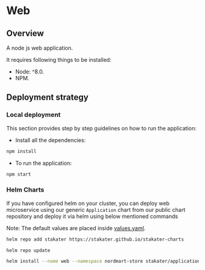 # Web

## Overview
A node js web application.

It requires following things to be installed:

* Node: ^8.0.
* NPM.

## Deployment strategy

### Local deployment

This section provides step by step guidelines on how to run the application:

* Install all the dependencies:

```bash
npm install
```

* To run the application:

```bash
npm start
```

### Helm Charts

If you have configured helm on your cluster, you can deploy web microservice using our generic `Application` chart from our public chart repository and deploy it via helm using below mentioned commands

Note:
The default values are placed inside [values.yaml](deployment/values.yaml]).

```bash
helm repo add stakater https://stakater.github.io/stakater-charts

helm repo update

helm install --name web --namespace nordmart-store stakater/application -f deployment/values.yaml
```

